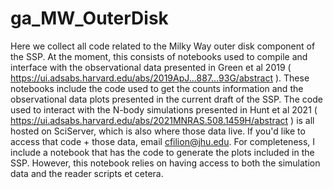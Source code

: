 # ga_MW_OuterDisk

Here we collect all code related to the Milky Way outer disk component of the SSP. At the moment, this consists of notebooks used to compile and interface
with the observational data presented in Green et al 2019 ( https://ui.adsabs.harvard.edu/abs/2019ApJ...887...93G/abstract ). These notebooks include the
code used to get the counts information and the observational data plots presented in the current draft of the SSP. The code used to interact with the 
N-body simulations presented in Hunt et al 2021 ( https://ui.adsabs.harvard.edu/abs/2021MNRAS.508.1459H/abstract ) is all hosted on SciServer, which is 
also where those data live. If you'd like to access that code + those data, email cfilion@jhu.edu. For completeness, I include a notebook that has the code
to generate the plots included in the SSP. However, this notebook relies on having access to both the simulation data and the reader scripts et cetera.
